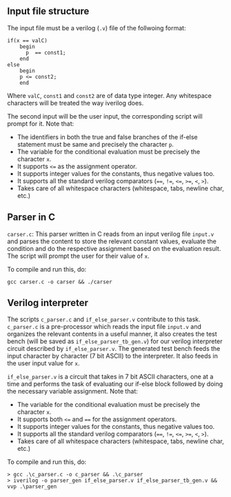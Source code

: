 ## Input file structure
The input file must be a verilog (`.v`) file of the follwoing format:
```
if(x == valC) 
    begin 
      p  == const1;
    end
else 
    begin
    p <= const2;
    end
```
Where `valC`, `const1` and `const2` are of data type integer. Any whitespace characters will be treated the way iverilog does.

The second input will be the user input, the corresponding script will prompt for it.
Note that:
- The identifiers in both the true and false branches of the if-else statement must be same and precisely the character `p`.
- The variable for the conditional evaluation must be precisely the character `x`.
- It supports `<=` as the assignment operator.
- It supports integer values for the constants, thus negative values too.
- It supports all the standard verilog comparators (`==`, `!=`, `<=`, `>=`, `<`, `>`).
- Takes care of all whitespace characters (whitespace, tabs, newline char, etc.)

## Parser in C

`carser.c`: This parser written in C reads from an input verilog file `input.v` and parses the content to store the relevant constant values, 
evaluate the condition and do the respective assignment based on the evaluation result. The script will prompt the user for their value of `x`.

To compile and run this, do:

```
gcc carser.c -o carser && ./carser
```

## Verilog interpreter

The scripts `c_parser.c` and `if_else_parser.v` contribute to this task. `c_parser.c` is a pre-processor which reads the input file `input.v` 
and organizes the relevant contents in a useful manner, it also creates the test bench (will be saved as `if_else_parser_tb_gen.v`) 
for our verilog interpreter circuit described by `if_else_parser.v`. The generated test bench feeds the input character by character (7 bit ASCII)
to the interpreter. It also feeds in the user input value for `x`.

`if_else_parser.v` is a circuit that takes in 7 bit ASCII characters, one at a time and performs the task of evaluating our if-else block followed
by doing the necessary variable assignment. Note that:

- The variable for the conditional evaluation must be precisely the character `x`.
- It supports both `<=` and `==` for the assignment operators.
- It supports integer values for the constants, thus negative values too.
- It supports all the standard verilog comparators (`==`, `!=`, `<=`, `>=`, `<`, `>`).
- Takes care of all whitespace characters (whitespace, tabs, newline char, etc.)

To compile and run this, do:

```
> gcc .\c_parser.c -o c_parser && .\c_parser
> iverilog -o parser_gen if_else_parser.v if_else_parser_tb_gen.v && vvp .\parser_gen
```
